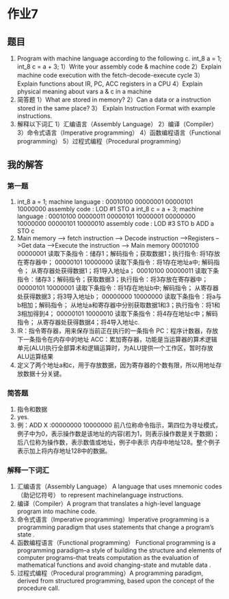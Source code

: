 # 作业7
## 题目
1. Program with machine language according to the following c.
int_8 a = 1;
int_8 c = a + 3;
1）Write your assembly code & machine code
2）Explain machine code execution with the fetch-decode-execute cycle
3）Explain functions about IR, PC, ACC registers in a CPU
4）Explain physical meaning about vars a & c in a machine
2. 简答题
1）What are stored in memory?
2）Can a data or a instruction stored in the same place?
3） Explain Instruction Format with example instructions.
3. 解释以下词汇
1）汇编语言（Assembly Language）
2）编译（Compiler）
3）命令式语言（Imperative programming）
4）函数编程语言（Functional programming）
5）过程式编程（Procedural programming）
## 我的解答
### 第一题
1. int_8 a = 1;
   machine language : 00010100 00000001     00000101 10000000
   assembly code : LOD #1   STO a
   int_8 c = a + 3;
   machine language : 00010100 00000011     00000101 10000001      00000000 10000000      00000101 10000010
   assembly code : LOD #3   STO b     ADD a    STO c
2. Main memory –> fetch instruction –> Decode instruction –>Registers –>Get data –>Execute the instruction –> Main memory
   00010100 00000001  读取下条指令：储存1；解码指令；获取数据1；执行指令: 将1存放在寄存器中；
   00000101 10000000  读取下条指令：将1存在地址a中; 解码指令； 从寄存器处获得数据1；将1导入地址a；
   00010100 00000011  读取下条指令：储存3；解码指令；获取数据3；执行指令：将3存放在寄存器中；
   00000101 10000001  读取下条指令：将1存在地址b中; 解码指令； 从寄存器处获得数据3；将3导入地址b；
   00000000 10000000  读取下条指令：将a与b相加；解码指令； 从地址a和寄存器中分别获取数据1和3；执行指令：将1和3相加得到4；
   00000101 10000010  读取下条指令：将4存在地址c中；解码指令； 从寄存器处获得数据4；将4导入地址c.
3. IR：指令寄存器，用来保存当前正在执行的一条指令 
PC：程序计数器，存放下一条指令在内存中的地址 
ACC：累加寄存器，功能是当运算器的算术逻辑单元(ALU)执行全部算术和逻辑运算时，为ALU提供一个工作区，暂时存放ALU运算结果
4. 定义了两个地址a和c，用于存放数据，因为寄存器的个数有限，所以用地址存放数据十分关键。
### 简答题
1. 指令和数据
2. yes.
3. 例：ADD X :00000000 10000000
前八位称命令指示，第四位为寻址模式，例子中为0，表示操作数是该地址的内容(若为1，则表示操作数是关于数据)；后八位称为操作数，表示数值或地址，例子中表示
内存中地址128。整个例子表示加上将内存地址128中的数据。
### 解释一下词汇
1. 汇编语言（Assembly Language）  A language that uses mnemonic codes（助记忆符号） to represent machinelanguage instructions.
2. 编译（Compiler）A program that translates a high-level language program into machine code.
3. 命令式语言（Imperative programming）Imperative programming is a programming paradigm that uses statements that change a 
program’s state .
4. 函数编程语言（Functional programming） Functional programming is a programming paradigm–a style of building the structure and 
elements of computer programs–that treats computation as the evaluation of mathematical functions and avoid changing-state and 
mutable data .
5. 过程式编程（Procedural programming）A programming paradigm, derived from structured programming, based upon the concept of the procedure call.
